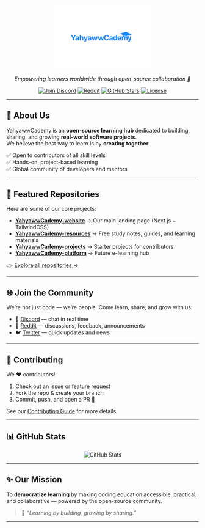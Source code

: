 <!-- YahyawwCademy Profile README -->

<p align="center">
  <img src="https://github.com/yahyawwcademy/yahyawwcademy/blob/main/images/yahyawwcademy_logo.png" alt="YahyawwCademy Logo" width="50%"/>
</p>

<p align="center">
  <em>Empowering learners worldwide through open-source collaboration 🚀</em>
</p>

<p align="center">
  <a href="https://discord.gg/YOUR_DISCORD"><img src="https://img.shields.io/discord/YOUR_DISCORD_ID?logo=discord&style=for-the-badge" alt="Join Discord"></a>
  <a href="https://reddit.com/r/YahyawwCademy"><img src="https://img.shields.io/reddit/subreddit-subscribers/YOUR_SUBREDDIT?style=for-the-badge" alt="Reddit"></a>
  <a href="https://github.com/YahyawwCademy"><img src="https://img.shields.io/github/stars/YahyawwCademy?style=for-the-badge" alt="GitHub Stars"></a>
  <a href="https://opensource.org/licenses/MIT"><img src="https://img.shields.io/badge/license-MIT-yellow?style=for-the-badge" alt="License"></a>
</p>

---

## 🌟 About Us
YahyawwCademy is an **open-source learning hub** dedicated to building, sharing, and growing **real-world software projects**.  
We believe the best way to learn is by **creating together**.  

✅ Open to contributors of all skill levels  
✅ Hands-on, project-based learning  
✅ Global community of developers and mentors  

---

## 📂 Featured Repositories
Here are some of our core projects:

- [**YahyawwCademy-website**](https://github.com/YahyawwCademy/YahyawwCademy-website) → Our main landing page (Next.js + TailwindCSS)  
- [**YahyawwCademy-resources**](https://github.com/YahyawwCademy/YahyawwCademy-resources) → Free study notes, guides, and learning materials  
- [**YahyawwCademy-projects**](https://github.com/YahyawwCademy/YahyawwCademy-projects) → Starter projects for contributors  
- [**YahyawwCademy-platform**](https://github.com/YahyawwCademy/YahyawwCademy-platform) → Future e-learning hub  

👉 [Explore all repositories →](https://github.com/YahyawwCademy?tab=repositories)

---

## 🌐 Join the Community
We’re not just code — we’re people. Come learn, share, and grow with us:

- 💬 [Discord](https://discord.gg/YOUR_DISCORD) — chat in real time  
- 📢 [Reddit](https://reddit.com/r/YahyawwCademy) — discussions, feedback, announcements  
- 🐦 [Twitter](https://twitter.com/YahyawwCademy) — quick updates and news  

---

## 🤝 Contributing
We ❤️ contributors!  

1. Check out an issue or feature request  
2. Fork the repo & create your branch  
3. Commit, push, and open a PR 🚀  

See our [Contributing Guide](./CONTRIBUTING.md) for more details.  

---

## 📊 GitHub Stats
<p align="center">
  <img src="https://github-readme-stats.vercel.app/api?username=YahyawwCademy&show_icons=true&theme=radical" alt="GitHub Stats"/>
</p>

---

## ✨ Our Mission
To **democratize learning** by making coding education accessible, practical, and collaborative — powered by the open-source community.  

> 🌟 *“Learning by building, growing by sharing.”*  

---
